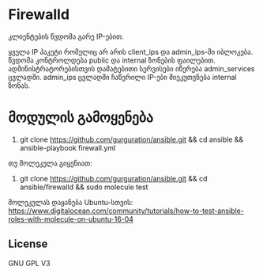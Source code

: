 Firewalld
=========

კლიენტების წვდომა გარე IP-ებით. 

ყველა IP პაკეტი რომელიც არ არის client_ips და admin_ips-ში იბლოკება. 
წვდომა კონტროლდება public და internal ზონების ფაილებით. 
ადმინისტრატორებისთვის დამატებითი სერვისები იწერება admin_services ცვლადში.
admin_ips ცვლადში ჩაწერილი IP-ები მიეკუთვნება internal ზონას. 


მოდულის გამოყენება
==================
 
1. git clone https://github.com/gurguration/ansible.git && cd ansible && ansible-playbook firewall.yml

თუ მოლეკულა გიყენიათ:

1. git clone https://github.com/gurguration/ansible.git && cd ansible/firewalld && sudo molecule test

მოლეკულას დაყანება Ubuntu-სთვის: https://www.digitalocean.com/community/tutorials/how-to-test-ansible-roles-with-molecule-on-ubuntu-16-04

License
-------

GNU GPL V3
